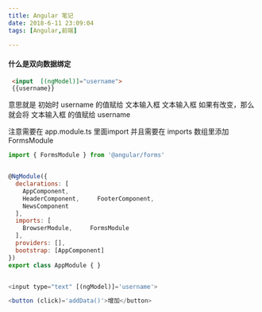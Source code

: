 ```yaml
---
title: Angular 笔记
date: 2018-6-11 23:09:04
tags: [Angular,前端]

---
```

#### 什么是双向数据绑定

``` html
 <input  [(ngModel)]="username">
 {{username}}
```
意思就是 初始时 username 的值赋给 文本输入框
文本输入框 如果有改变，那么就会将 文本输入框 的值赋给 username

注意需要在 app.module.ts 里面import
并且需要在 imports 数组里添加 FormsModule
``` javascript
import { FormsModule } from '@angular/forms'


@NgModule({
  declarations: [
    AppComponent,
    HeaderComponent,     FooterComponent,
    NewsComponent
  ],
  imports: [
    BrowserModule,     FormsModule
  ],
  providers: [],
  bootstrap: [AppComponent]
})
export class AppModule { }


<input type="text" [(ngModel)]='username'>

<button (click)='addData()'>增加</button>
```